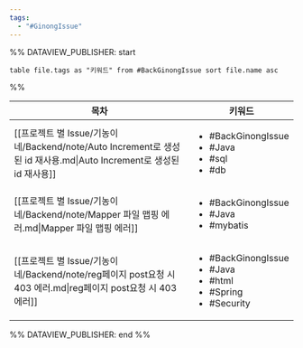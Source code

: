 ```yaml
---
tags:
  - "#GinongIssue"
---
```

%% DATAVIEW_PUBLISHER: start
```dataview
table file.tags as "키워드" from #BackGinongIssue sort file.name asc
```
%%

| 목차                                                                                           | 키워드                                                                                              |
| -------------------------------------------------------------------------------------------- | ------------------------------------------------------------------------------------------------ |
| [[프로젝트 별 Issue/기농이네/Backend/note/Auto Increment로 생성된 id 재사용.md\|Auto Increment로 생성된 id 재사용]] | <ul><li>#BackGinongIssue</li><li>#Java</li><li>#sql</li><li>#db</li></ul>                        |
| [[프로젝트 별 Issue/기농이네/Backend/note/Mapper 파일 맵핑 에러.md\|Mapper 파일 맵핑 에러]]                       | <ul><li>#BackGinongIssue</li><li>#Java</li><li>#mybatis</li></ul>                                |
| [[프로젝트 별 Issue/기농이네/Backend/note/reg페이지 post요청 시 403 에러.md\|reg페이지 post요청 시 403 에러]]         | <ul><li>#BackGinongIssue</li><li>#Java</li><li>#html</li><li>#Spring</li><li>#Security</li></ul> |

%% DATAVIEW_PUBLISHER: end %%